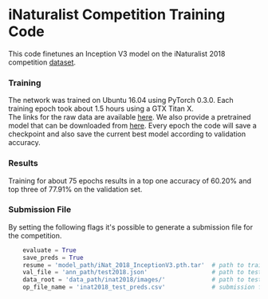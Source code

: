 # iNaturalist Competition Training Code  
This code finetunes an Inception V3 model on the iNaturalist 2018 competition [dataset](https://github.com/visipedia/inat_comp).


### Training
The network was trained on Ubuntu 16.04 using PyTorch 0.3.0. Each training epoch took about 1.5 hours using a GTX Titan X.  
The links for the raw data are available [here](https://github.com/visipedia/inat_comp).
We also provide a pretrained model that can be downloaded from [here](http://vision.caltech.edu/~macaodha/inat2018/iNat_2018_InceptionV3.pth.tar).
Every epoch the code will save a checkpoint and also save the current best model according to validation accuracy.


### Results
Training for about 75 epochs results in a top one accuracy of 60.20% and top three of 77.91% on the validation set.



### Submission File
By setting the following flags it's possible to generate a submission file for the competition.
```python
    evaluate = True
    save_preds = True
    resume = 'model_path/iNat_2018_InceptionV3.pth.tar'  # path to trained model
    val_file = 'ann_path/test2018.json'                  # path to test file
    data_root = 'data_path/inat2018/images/'             # path to test images
    op_file_name = 'inat2018_test_preds.csv'             # submission filename
```
